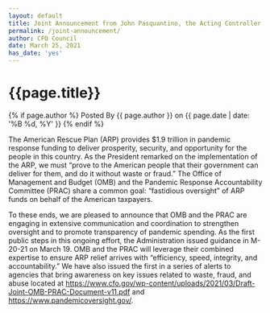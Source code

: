 ```yaml
---
layout: default
title: Joint Announcement from John Pasquantino, the Acting Controller of OMB and Michael Horowitz, the Chair of PRAC
permalink: /joint-announcement/
author: CFO Council 
date: March 25, 2021
has_date: 'yes'
---
```


<div class="usa-layout-docs__main desktop:grid-col-12">
    <div class="grid-container font-sans-sm">
        <div class="grid-row grid-gap">
            <div class="usa-layout-docs__main desktop:grid-col-12 font-sans-sm">
                <h1 class="column-centered-heading">{{page.title}}</h1>
                <div class="text-base margin-bottom-2">
                    <div class="margin-top-neg-105">
                        {% if page.author %}
                       Posted By <span class="text-bold">{{ page.author }}</span> on {{ page.date | date: '%B %d, %Y' }}
                        {% endif %}
                    </div>
                </div>
                <p>The American Rescue Plan (ARP) provides $1.9 trillion in pandemic response funding to deliver prosperity, security, and opportunity for the people in this country. As the President remarked on the implementation of the ARP, we must “prove to the American people that their government can deliver for them, and do it without waste or fraud.” The Office of Management and Budget (OMB) and the Pandemic Response Accountability Committee (PRAC) share a common goal: “fastidious oversight” of ARP funds on behalf of the American taxpayers.</p>
                <p>To these ends, we are pleased to announce that OMB and the PRAC are engaging in extensive communication and coordination to strengthen oversight and to promote transparency of pandemic spending. As the first public steps in this ongoing effort, the Administration issued guidance in M-20-21 on March 19. OMB and the PRAC will leverage their combined expertise to ensure ARP relief arrives with “efficiency, speed, integrity, and accountability.” We have also issued the first in a series of alerts to agencies that bring awareness on key issues related to waste, fraud, and abuse located at <a href="{{site.baseurl}}/wp-content/uploads/2021/03/Draft-Joint-OMB-PRAC-Document-v11.pdf">https://www.cfo.gov/wp-content/uploads/2021/03/Draft-Joint-OMB-PRAC-Document-v11.pdf</a> and <a href="https://www.pandemicoversight.gov/">https://www.pandemicoversight.gov/</a>.</p>
            </div>
        </div>
    </div>
</div>